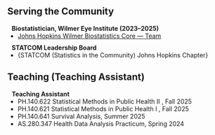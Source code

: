## Serving the Community

<h4 style="margin:0 10px 0;">Biostatistician, Wilmer Eye Institute (2023–2025)</h4>
<ul style="margin:0 0 10px;">
  <li><a href="https://www.hopkinsmedicine.org/wilmer/research/core-centers/biostatistics/team/"><autocolor>Johns Hopkins Wilmer Biostatistics Core — Team</autocolor></a></li>
</ul>

<h4 style="margin:0 10px 0;">STATCOM Leadership Board</h4>
<ul style="margin:0 0 20px;">
  <li>{<autocolor>STATCOM (Statistics in the Community) Johns Hopkins Chapter</autocolor>}</li>
</ul>

## Teaching (Teaching Assistant)

<h4 style="margin:0 10px 0;">Teaching Assistant</h4>
<ul style="margin:0 0 20px;">
  <!-- Duplicate/modify the <li> lines below for each course -->
  <li><autocolor>PH.140.622 Statistical Methods in Public Health II </autocolor>, Fall 2025</li>
  <li><autocolor>PH.140.621 Statistical Methods in Public Health I </autocolor>, Fall 2025</li>
  <li><autocolor>PH.140.641 Survival Analysis</autocolor>, Summer 2025</li>
  <li><autocolor>AS.280.347 Health Data Analysis Practicum</autocolor>, Spring 2024</li>
</ul>